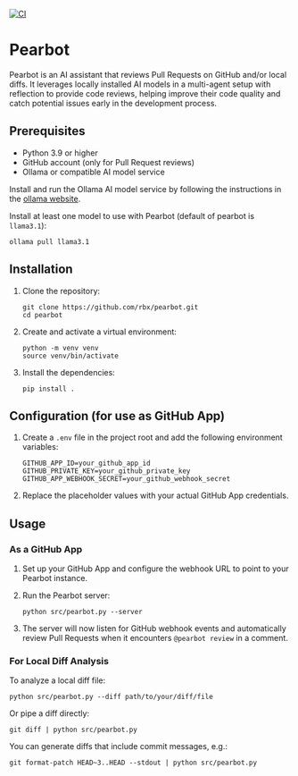 [![CI](https://github.com/rbx/pearbot/actions/workflows/ci.yml/badge.svg)](https://github.com/rbx/pearbot/actions/workflows/ci.yml)

# Pearbot

Pearbot is an AI assistant that reviews Pull Requests on GitHub and/or local diffs. It leverages locally installed AI models in a multi-agent setup with reflection to provide code reviews, helping improve their code quality and catch potential issues early in the development process.

## Prerequisites

- Python 3.9 or higher
- GitHub account (only for Pull Request reviews)
- Ollama or compatible AI model service

Install and run the Ollama AI model service by following the instructions in the [ollama website](https://ollama.com/download).

Install at least one model to use with Pearbot (default of pearbot is `llama3.1`):
```
ollama pull llama3.1
```

## Installation

1. Clone the repository:
   ```
   git clone https://github.com/rbx/pearbot.git
   cd pearbot
   ```

2. Create and activate a virtual environment:
   ```
   python -m venv venv
   source venv/bin/activate
   ```

3. Install the dependencies:
   ```
   pip install .
   ```

## Configuration (for use as GitHub App)

1. Create a `.env` file in the project root and add the following environment variables:
   ```
   GITHUB_APP_ID=your_github_app_id
   GITHUB_PRIVATE_KEY=your_github_private_key
   GITHUB_APP_WEBHOOK_SECRET=your_github_webhook_secret
   ```

2. Replace the placeholder values with your actual GitHub App credentials.

## Usage

### As a GitHub App

1. Set up your GitHub App and configure the webhook URL to point to your Pearbot instance.

2. Run the Pearbot server:
   ```
   python src/pearbot.py --server
   ```

3. The server will now listen for GitHub webhook events and automatically review Pull Requests when it encounters `@pearbot review` in a comment.

### For Local Diff Analysis

To analyze a local diff file:

```
python src/pearbot.py --diff path/to/your/diff/file
```

Or pipe a diff directly:

```
git diff | python src/pearbot.py
```

You can generate diffs that include commit messages, e.g.:
```
git format-patch HEAD~3..HEAD --stdout | python src/pearbot.py
```
